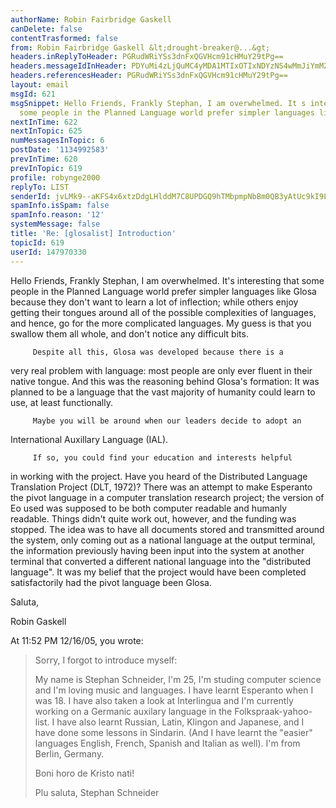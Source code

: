 ```yaml
---
authorName: Robin Fairbridge Gaskell
canDelete: false
contentTrasformed: false
from: Robin Fairbridge Gaskell &lt;drought-breaker@...&gt;
headers.inReplyToHeader: PGRudWRiYSs3dnFxQGVHcm91cHMuY29tPg==
headers.messageIdInHeader: PDYuMi4zLjQuMC4yMDA1MTIxOTIxNDYzNS4wMmJiYmM2MEBwby5wYWNpZmljLm5ldC5hdT4=
headers.referencesHeader: PGRudWRiYSs3dnFxQGVHcm91cHMuY29tPg==
layout: email
msgId: 621
msgSnippet: Hello Friends, Frankly Stephan, I am overwhelmed. It s interesting that
  some people in the Planned Language world prefer simpler languages like Glosa because
nextInTime: 622
nextInTopic: 625
numMessagesInTopic: 6
postDate: '1134992583'
prevInTime: 620
prevInTopic: 619
profile: robynge2000
replyTo: LIST
senderId: jvLMk9--aKFS4x6xtzDdgLHlddM7C8UPDGQ9hTMbpmpNbBm0QB3yAtUc9kI9L7yk_-vbVb_n4-R7xvry49ZNmZhUGdTUWUMj6W8IxS4uV5tnzlwkgS9JKKguqEUaxMIQ
spamInfo.isSpam: false
spamInfo.reason: '12'
systemMessage: false
title: 'Re: [glosalist] Introduction'
topicId: 619
userId: 147970330
---
```


Hello Friends,
         Frankly Stephan, I am overwhelmed.
         It's interesting that some people in the Planned Language 
world prefer simpler languages like Glosa because they don't want to 
learn a lot of inflection; while others enjoy getting their tongues 
around all of the possible complexities of languages, and hence, go 
for the more complicated languages.
         My guess is that you swallow them all whole, and don't 
notice any difficult bits.

         Despite all this, Glosa was developed because there is a 
very real problem with language: most people are only ever fluent in 
their native tongue.  And this was the reasoning behind Glosa's 
formation: It was planned to be a language that the vast majority of 
humanity could learn to use, at least functionally.

         Maybe you will be around when our leaders decide to adopt an 
International Auxillary Language (IAL).

         If so, you could find your education and interests helpful 
in working with the project.
         Have you heard of the Distributed Language Translation 
Project  (DLT, 1972)?  There was an attempt to make Esperanto the 
pivot language in a computer translation research project; the 
version of Eo used was supposed to be both computer readable and 
humanly readable.  Things didn't quite work out, however, and the 
funding was stopped.  The idea was to have all documents stored and 
transmitted around the system, only coming out as a national language 
at the output terminal, the information previously having been input 
into the system at another terminal that converted a different 
national language into the "distributed language".
         It was my belief that the project would have been completed 
satisfactorily had the pivot language been Glosa.

Saluta,

Robin Gaskell

At 11:52 PM 12/16/05, you wrote:
>Sorry, I forgot to introduce myself:
>
>My name is Stephan Schneider, I'm 25, I'm studing computer science and
>I'm loving music and languages.
>I have learnt Esperanto when I was 18. I have also taken a look at
>Interlingua and I'm currently working on a Germanic auxilary language
>in the Folkspraak-yahoo-list. I have also learnt Russian, Latin,
>Klingon and Japanese, and I have done some lessons in Sindarin. (And I
>have learnt the "easier" languages English, French, Spanish and Italian
>as well). I'm from Berlin, Germany.
>
>Boni horo de Kristo nati!
>
>Plu saluta,
>Stephan Schneider


